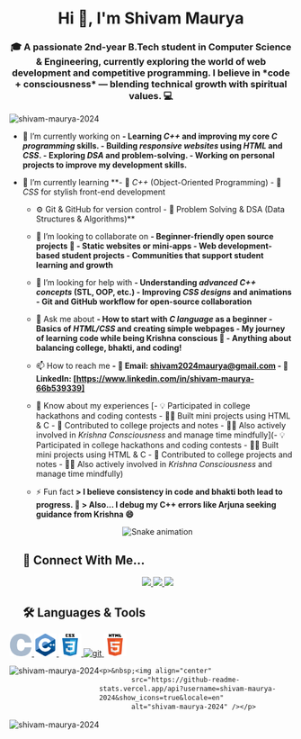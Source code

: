 <!DOCTYPE html>
<html lang="en">

<head>
    <meta charset="UTF-8">
    <meta name="viewport" content="width=device-width, initial-scale=1.0">
</head>

<body>
    <h1 align="center">Hi 👋, I'm Shivam Maurya</h1>
    <h3 align="center">🎓 A passionate 2nd-year B.Tech student in Computer Science & Engineering, currently exploring
        the world of web development and competitive programming. I believe in *code + consciousness* — blending
        technical growth with spiritual values. 💻</h3>

 <p align="left"> <img
            src="https://komarev.com/ghpvc/?username=shivam-maurya-2024&label=Profile%20views&color=0e75b6&style=flat"
            alt="shivam-maurya-2024" /> </p>

   - 🔭 I’m currently working on **- Learning *C++* and improving my core *C programming* skills. - Building
    *responsive websites* using *HTML* and *CSS*. - Exploring *DSA* and problem-solving. - Working on personal projects
    to improve my development skills.**

  - 🌱 I’m currently learning **- 📘 *C++* (Object-Oriented Programming) - 🎨 *CSS* for stylish front-end development
    - ⚙️ Git & GitHub for version control - 🧠 Problem Solving & DSA (Data Structures & Algorithms)**

    - 👯 I’m looking to collaborate on **- Beginner-friendly open source projects 🌱 - Static websites or mini-apps -
    Web development-based student projects - Communities that support student learning and growth**

    - 🤝 I’m looking for help with **- Understanding *advanced C++ concepts* (STL, OOP, etc.) - Improving *CSS designs*
    and animations - Git and GitHub workflow for open-source collaboration**

    - 💬 Ask me about **- How to start with *C language* as a beginner - Basics of *HTML/CSS* and creating simple
    webpages - My journey of learning code while being Krishna conscious 🌼 - Anything about balancing college, bhakti,
    and coding!**

    - 📫 How to reach me **- 📧 Email: **shivam2024maurya@gmail.com** - 💼 LinkedIn:
    [https://www.linkedin.com/in/shivam-maurya-66b539339]**

    - 📄 Know about my experiences [- 💡 Participated in college hackathons and coding contests - 👨‍💻 Built mini
    projects using HTML & C - 📖 Contributed to college projects and notes - 🧘‍♂️ Also actively involved in *Krishna
    Consciousness* and manage time mindfully](- 💡 Participated in college hackathons and coding contests - 👨‍💻 Built
    mini projects using HTML & C - 📖 Contributed to college projects and notes - 🧘‍♂️ Also actively involved in
    *Krishna Consciousness* and manage time mindfully)

    - ⚡ Fun fact **> I believe consistency in code and bhakti both lead to progress. 🙏 > Also... I debug my C++ errors
    like Arjuna seeking guidance from Krishna 😄**



    <div align="center">
        <img src="https://profile-readme-generator.com/assets/snake.svg" alt="Snake animation" />
    </div>

    ## 🔗 Connect With Me...
    <p align="left">
        <!-- <a href="https://linkedin.com/in/https://www.linkedin.com/in/shivam-maurya-66b539339" target="blank"><img
                align="center"
                src="https://raw.githubusercontent.com/rahuldkjain/github-profile-readme-generator/master/src/images/icons/Social/linked-in-alt.svg"
                alt="https://www.linkedin.com/in/shivam-maurya-66b539339" height="30" width="40" /></a> -->
    <p align="center">
        <a href="shivam2024maurya@gmail.com">
            <img src="https://img.shields.io/badge/Gmail-D14836?style=for-the-badge&logo=gmail&logoColor=white" />
        </a>

     <a href="https://www.linkedin.com/in/shivam-maurya-66b539339" target="_blank">
            <img src="https://img.shields.io/badge/LinkedIn-0077B5?style=for-the-badge&logo=linkedin&logoColor=white" />
        </a>

    <a href="https://github.com/Shivam-Maurya-2024" target="_blank">
            <img src="https://img.shields.io/badge/GitHub-181717?style=for-the-badge&logo=github&logoColor=white" />
        </a>

    </p>
    </p>

    ## 🛠️ Languages & Tools 

  <p align="centre"> <a href="https://www.cprogramming.com/" target="_blank" rel="noreferrer"> <img
                src="https://raw.githubusercontent.com/devicons/devicon/master/icons/c/c-original.svg" alt="c"
                width="40" height="40" /> </a> <a href="https://www.w3schools.com/cpp/" target="_blank"
            rel="noreferrer"> <img
                src="https://raw.githubusercontent.com/devicons/devicon/master/icons/cplusplus/cplusplus-original.svg"
                alt="cplusplus" width="40" height="40" /> </a> <a href="https://www.w3schools.com/css/" target="_blank"
            rel="noreferrer"> <img
                src="https://raw.githubusercontent.com/devicons/devicon/master/icons/css3/css3-original-wordmark.svg"
                alt="css3" width="40" height="40" /> </a> <a href="https://git-scm.com/" target="_blank"
            rel="noreferrer"> <img src="https://www.vectorlogo.zone/logos/git-scm/git-scm-icon.svg" alt="git" width="40"
                height="40" /> </a> <a href="https://www.w3.org/html/" target="_blank" rel="noreferrer"> <img
                src="https://raw.githubusercontent.com/devicons/devicon/master/icons/html5/html5-original-wordmark.svg"
                alt="html5" width="40" height="40" /> </a> </p>



<p><img align="left"
            src="https://github-readme-stats.vercel.app/api/top-langs?username=shivam-maurya-2024&show_icons=true&locale=en&layout=compact"
            alt="shivam-maurya-2024" /></p>

    <p>&nbsp;<img align="center"
            src="https://github-readme-stats.vercel.app/api?username=shivam-maurya-2024&show_icons=true&locale=en"
            alt="shivam-maurya-2024" /></p>

 <p><img align="center" src="https://github-readme-streak-stats.herokuapp.com/?user=shivam-maurya-2024&"
            alt="shivam-maurya-2024" /></p>


</body>

</html>

